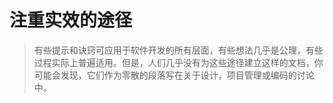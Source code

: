 # 注重实效的途径
> 有些提示和诀窍可应用于软件开发的所有层面，有些想法几乎是公理，有些过程实际上普遍适用。但是，人们几乎没有为这些途径建立这样的文档，你可能会发现，它们作为零散的段落写在关于设计，项目管理或编码的讨论中。